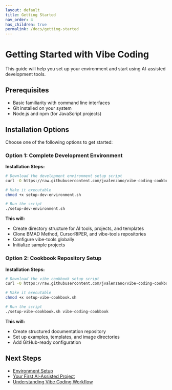 ```yaml
---
layout: default
title: Getting Started
nav_order: 4
has_children: true
permalink: /docs/getting-started
---
```


# Getting Started with Vibe Coding

This guide will help you set up your environment and start using AI-assisted development tools.

## Prerequisites

- Basic familiarity with command line interfaces
- Git installed on your system
- Node.js and npm (for JavaScript projects)

## Installation Options

Choose one of the following options to get started:

### Option 1: Complete Development Environment

**Installation Steps:**

```bash
# Download the development environment setup script
curl -O https://raw.githubusercontent.com/jvalenzano/vibe-coding-cookbook/main/scripts/setup-dev-environment.sh

# Make it executable
chmod +x setup-dev-environment.sh

# Run the script
./setup-dev-environment.sh
```

**This will:**
- Create directory structure for AI tools, projects, and templates
- Clone BMAD Method, CursorRIPER, and vibe-tools repositories
- Configure vibe-tools globally
- Initialize sample projects

### Option 2: Cookbook Repository Setup

**Installation Steps:**

```bash
# Download the vibe cookbook setup script
curl -O https://raw.githubusercontent.com/jvalenzano/vibe-coding-cookbook/main/scripts/setup-vibe-cookbook.sh

# Make it executable
chmod +x setup-vibe-cookbook.sh

# Run the script
./setup-vibe-cookbook.sh vibe-coding-cookbook
```

**This will:**
- Create structured documentation repository
- Set up examples, templates, and image directories
- Add GitHub-ready configuration

## Next Steps

- [Environment Setup](./environment-setup)
- [Your First AI-Assisted Project](./first-project)
- [Understanding Vibe Coding Workflow](./workflow)
